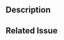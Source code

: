 <!--- Provide a general summary of your changes in the Title above -->

## Description

<!--- Describe your changes in detail and mention the issue you're solving if any -->

## Related Issue

<!--- This project accepts pull requests related to open issues -->
<!--- If suggesting a new feature or change, please discuss it in an issue first -->
<!--- If fixing a bug, there should be an issue describing it with steps to reproduce -->
<!--- Please link to the issue here: -->